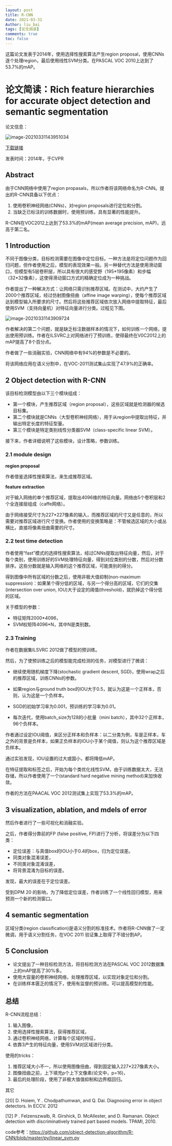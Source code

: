 ```yaml
---
layout: post
title: R-CNN
date: 2021-03-31
Author: liu_bai 
tags: [论文阅读]
comments: true
toc: false
---
```


这篇论文发表于2014年，使用选择性搜索算法产生region proposal，使用CNNs逐个处理region，最后使用线性SVM分类。在PASCAL VOC 2010上达到了53.7%的mAP。

<!--more-->

# 论文简读：Rich feature hierarchies for accurate object detection and semantic segmentation

论文信息：

![image-20210331143951034](https://gitee.com/changyv/md-pic/raw/master/20210419135616.png)

[下载链接](https://openaccess.thecvf.com/content_cvpr_2014/papers/Girshick_Rich_Feature_Hierarchies_2014_CVPR_paper.pdf)

发表时间：2014年，于CVPR

## Abstract

由于CNN网络中使用了region propasals，所以作者将该网络命名为R-CNN。提出的R-CNN具备以下优点：

1. 使用卷积神经网络(CNNs)，对region proposals进行定位和分割。
2. 当缺乏已标注的训练数据时，使用预训练，具有显著的性能提升。

R-CNN在VOC2012上达到了53.3%的mAP(mean average precision, mAP)，远高于第二名。

## 1 Introduction

不同于图像分类，目标检测需要在图像中定位目标。一种方法是将定位问题作为回归问题，但作者使用之后，模型的表现效果一般。另一种替代方法是使用滑动窗口，但模型有5层卷积层，所以具有很大的感受野（195\*195像素）和步幅（32\*32像素），这使得滑动窗口方式的精确定位成为一种挑战。

作者提出了一种解决方式：让网络只需识别推荐区域。在测试中，大约产生了2000个推荐区域，经过仿射图像扭曲（affine image warping），使每个推荐区域达到模型输入所要求的尺寸。然后将这些推荐区域依次放入网络中提取特征，最后使用SVM（支持向量机）对特征向量进行分类。过程见下图。

![image-20210331143909724](https://gitee.com/changyv/md-pic/raw/master/20210419135850.png)

作者解决的第二个问题，就是缺乏标注数据样本的情况下，如何训练一个网络，提出使用预训练。作者在ILSVRC上对网络进行了预训练，使得最终在V0C2012上的mAP提高了8个百分点。

作者做了一些消融实验，CNN网络中有94%的参数是不必要的。

将该网络应用在语义分割中，在VOC-2011测试集山实现了47.9%的正确率。

## 2 Object detection with R-CNN

该目标检测模型由以下三个模块组成：

+ 第一个模块，产生推荐区域（region proposal），这些区域就是检测器的候选目标集。
+ 第二个模块就是CNNs（大型卷积神经网络），用于从region中提取出特征，并输出特定长度的特征型量。
+ 第三个模块是特定类别线性分类器SVM（class-specific linear SVM）。

接下来，作者详细说明了这些模块，设计策略，参数训练。

### 2.1 module design

**region proposal**

作者借鉴选择性搜索算法，来生成推荐区域。

**feature extraction**

对于输入网络的单个推荐区域，提取出4096维的特征向量。网络由5个卷积层和2个全连接层组成（caffe网络）。

由于网络接受尺寸为227\*227像素的输入，而推荐区域的尺寸又是任意的，所以需要对推荐区域进行尺寸变换。作者使用的变换策略是：不管候选区域的大小或丛横比，直接将像素扭曲需要的尺寸。

### 2.2 test time detection

作者使用“fast”模式的选择性搜索算法，经过CNNs提取出特征向量，然后，对于每个类别，使用训练好的SVM处理特征向量，得到对应类别的分数，然后对分数排序。这些分数就是输入网络的这个推荐区域，可能类别的得分。

得到图像中所有区域的分数之后，使用非极大值抑制(non-maximum suppression)：如果某个得分低的区域，与另一个得分高的区域，它们的交集(intersection over union, IOU)大于设定的阈值(threshold)，就扔掉这个得分低的区域。

关于模型的参数：

+ 特征矩阵2000\*4096，
+ SVM权矩阵4096\*N，其中N是类别数。

### 2.3 Training

作者在数据集ILSVRC 2012做了模型的预训练。

然后，为了使预训练之后的模型能完成检测的任务，对模型进行了微调：

+ 继续使用随机梯度下降(stochastic gradient descent, SGD)，使用wrap之后的推荐区域，训练CNNs的参数。

+ 如果region与ground truth box的IOU大于0.5，就认为这是一个正样本，否则，认为这是一个负样本。
+ SGD的初始学习率为0.001，预训练的学习率为0.01。
+ 每次迭代，使用batch_size为128的小批量（mini batch），其中32个正样本，96个负样本。

作者通过设定IOU阈值，来区分正样本和负样本：以二分类为例，车是正样本，车之外的背景是负样本，如果正负样本的IOU小于某个阈值，则认为这个推荐区域是负样本。

通过实验发现，IOU设置的过大或国小，都将降低mAP。

在特征提取和标签之后，开始为每个类优化线性SVM，由于训练数据太大，无法存储，所以作者使用了一个(standard hard negative mining method)来加快收敛。

作者的方法在PAACAL VOC 2012测试集上实现了53.3%的mAP。

## 3 visualization, ablation, and mdels of error

然后作者进行了一些可视化和消融实验。

之后，作者得分靠前的FP (false positive, FP)进行了分析，将误差分为以下四类：

+ 定位误差：与真值box的IOU小于0.4的box，归为定位误差。
+ 同类对象混淆误差，
+ 不同类对象混淆误差，
+ 将背景混淆为目标的误差。

发现，最大的误差在于定位误差。

受到DPM 20 的影响，为了降低定位误差，作者训练了一个线性回归模型，用来预测一个新的检测窗口。

## 4 semantic segmentation

区域分类(region classification)是语义分割的标准技术。作者将R-CNN做了一定微调，用于语义分割任务，在VOC 2011 验证集上取得了不错分割AP。

## 5 Conclusion

+ 论文提出了一种目标检测方法，将目标检测方法在PASCAL VOC 2012数据集上的mAP提高了30%多。
+ 使用大容量的卷积神经网络，处理推荐区域，以实现对象定位和分割。
+ 在训练样本匮乏的情况下，使用有监督的预训练。可以提高模型的性能。

## 总结

R-CNN流程总结：

1. 输入图像，
2. 使用选择性搜索算法，获得推荐区域，
3. 通过卷积神经网络，计算每个区域的特征，
4. 依靠3产生的特征向量，使用SVM对区域进行分类。

使用的tricks：

1. 推荐区域大小不一，所以使用图像扭曲，得到固定输入227\*227像素大小。
2. 图像扭曲之前，上下填充p个上下文像素(论文中，p=16)，
3. 最后的处理阶段，使用了非极大值值抑制和边界框回归。



其它

[20] D. Hoiem, Y . Chodpathumwan, and Q. Dai. Diagnosing error in
object detectors. In ECCV. 2012

[12] P . Felzenszwalb, R. Girshick, D. McAllester, and D. Ramanan.
Object detection with discriminatively trained part based models.
TPAMI, 2010.



code参考：https://github.com/object-detection-algorithm/R-CNN/blob/master/py/linear_svm.py